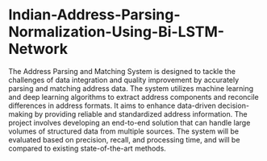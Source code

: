 # Indian-Address-Parsing-Normalization-Using-Bi-LSTM-Network

The Address Parsing and Matching System is designed to tackle the challenges of data integration and quality improvement by accurately parsing and matching address data. The system utilizes machine learning and deep learning algorithms to extract address components and reconcile differences in address formats. It aims to enhance data-driven decision-making by providing reliable and standardized address information. The project involves developing an end-to-end solution that can handle large volumes of structured data from multiple sources. The system will be evaluated based on precision, recall, and processing time, and will be compared to existing state-of-the-art methods.
